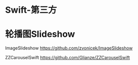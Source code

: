 # Swift-第三方

# 轮播图Slideshow
ImageSlideshow
https://github.com/zvonicek/ImageSlideshow 

ZZCarouselSwift
https://github.com/Glianze/ZZCarouselSwift
